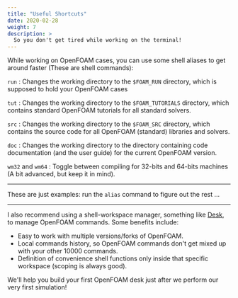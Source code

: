 ```yaml
---
title: "Useful Shortcuts"
date: 2020-02-28
weight: 7
description: >
  So you don't get tired while working on the terminal!
---
```


While working on OpenFOAM cases, you can use some shell aliases to get around faster
(These are shell commands):

`run`
: Changes the working directory to the `$FOAM_RUN` directory, which is supposed to hold your
  OpenFOAM cases

``tut``
: Changes the working directory to the `$FOAM_TUTORIALS` directory, which contains standard
  OpenFOAM tutorials for all standard solvers.

``src``
: Changes the working directory to the `$FOAM_SRC` directory, which contains the source code
  for all OpenFOAM (standard) libraries and solvers.

``doc``
: Changes the working directory to the directory containing code documentation (and the user
  guide) for the current OpenFOAM version.

``wm32`` and ``wm64``
: Toggle between compiling for 32-bits and 64-bits machines (A bit advanced, but keep it in mind).

-----

These are just examples: run the `alias` command to figure out the rest ...

-----

I also recommend using a shell-workspace manager, something like [Desk](https://github.com/jamesob/desk), to manage OpenFOAM commands.
Some benefits include:

- Easy to work with multiple versions/forks of OpenFOAM.
- Local commands history, so OpenFOAM commands don't get mixed up with your other 10000 commands.
- Definition of convenience shell functions only inside that specific workspace (scoping is always good).

We'll help you build your first OpenFOAM desk just after we perform our very first simulation!
